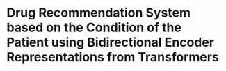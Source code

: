 # Drug Recommendation System based on the Condition of the Patient using Bidirectional Encoder Representations from Transformers
